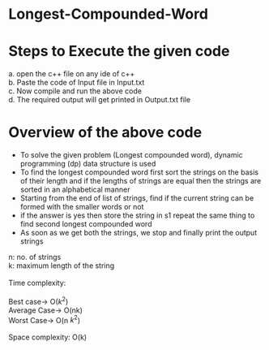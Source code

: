# Longest-Compounded-Word

# Steps to Execute the given code

a. open the c++ file on any ide of c++<br>
b. Paste the code of Input file in Input.txt<br>
c. Now compile and run the above code<br>
d. The required output will get printed in Output.txt file

# Overview of the above code

* To solve the given problem (Longest compounded word), dynamic programming (dp) data structure is used
* To find the longest compounded word first sort the strings on the basis of their length and if the lengths of strings are equal then the strings are sorted in an alphabetical manner
* Starting from the end of list of strings, find if the current string can be formed with the smaller words or not
* if the answer is yes then store the string in s1 repeat the same thing to find second longest compounded word
* As soon as we get both the strings, we stop and finally print the output strings

n: no. of strings 
<br>
k: maximum length of the string
<br>
<br>
Time complexity:
<br>
<br>
Best case-> O($k^2$)
<br>
Average Case-> O(nk)
<br>
Worst Case-> O(n $k^2$)  
<br>
Space complexity: O(k)
<br>
<br>
